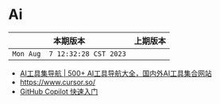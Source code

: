 # Ai


|本期版本|上期版本
|:---:|:---:
`Mon Aug  7 12:32:28 CST 2023` |


* [AI工具集导航 | 500+ AI工具导航大全，国内外AI工具集合网站](https://ai-bot.cn/)
* <https://www.cursor.so/>
* [GitHub Copilot 快速入门](https://docs.github.com/zh/copilot/quickstart)